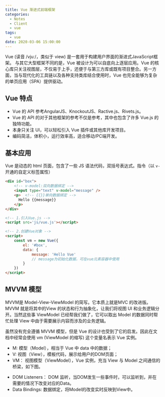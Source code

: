 ```yaml
---
title: Vue 渐进式前端框架
categories:
  - Notes
  - Client
  - vue
tags:
  - vue
date: 2020-03-06 15:00:00
---
```


Vue (读音 /vjuː/，类似于 view) 是一套用于构建用户界面的渐进式JavaScript框架。 与其它大型框架不同的是，Vue 被设计为可以自底向上逐层应用。Vue 的核心库只关注视图层，不仅易于上手，还便于与第三方库或既有项目整合。另一方面，当与现代化的工具链以及各种支持类库结合使用时，Vue 也完全能够为复杂的单页应用（SPA）提供驱动。

<!-- more -->

## Vue 特点

- Vue 的 API 参考AngularJS、KnockoutJS、Ractive.js、Rivets.js。
- Vue 的 API 的对于其他框架的参考不仅是参考，其中也包含了许多 Vue.js 的独特功能。
- 本身只关注 UI，可以轻松引入 Vue 插件或其他库开发项目。
- 编码简洁，体积小，运行效率高，适合移动/PC端开发。

## 基本应用

Vue 是动态的 html 页面，包含了一些 JS 语法代码，双括号表达式。指令（以 `v-` 开通的自定义标签属性）

~~~html
<div id="box">
	<!-- v-model:双向数据绑定 -->
	<input type="text" v-model="message" />
	<p>	 <!-- {{}}单向数据绑定 -->
	  Hello	{{message}}
	</p>
</div>

<!-- 1.引入Vue.js -->
<script src='js/vue.js'></script>

<!-- 2.创建Vue对象 -->
<script>
	const vm = new Vue({
        el: '#box',
        data: {
            message: 'Hello Vue'
            // message为初始化数据，可在vue元素容器中使用
        }
    })
</script>
~~~

## MVVM 模型

MVVM是 Model-View-ViewModel 的简写。它本质上就是MVC 的改进版。MVVM 就是将其中的View 的状态和行为抽象化，让我们将视图 UI 和业务逻辑分开。当然这些事 ViewModel 已经帮我们做了，它可以取出 Model 的数据同时帮忙处理 View 中由于需要展示内容而涉及的业务逻辑。

虽然没有完全遵循 MVVM 模型，但是 Vue 的设计也受到了它的启发。因此在文档中经常会使用 vm (ViewModel 的缩写) 这个变量名表示 Vue 实例。

- M: 模型（Model），相当于 Vue 中 data 中的数据；
- V: 视图（View），模板代码，展示给用户的DOM页面；
- VM： 视图模型（ViewModel），Vue 实例，充当 View 与 Model 之间通信的桥梁，如下图。

<HairyImage src="https://pic.imgdb.cn/item/62f1fa9e16f2c2beb1d9f326.jpg" />

- DOM Listeners： DOM 监听，当DOM发生一些事件时，可以监听到，并在需要的情况下改变对应的Data。
- Data Bindings: 数据绑定，将Model的改变实时反映到View中。
